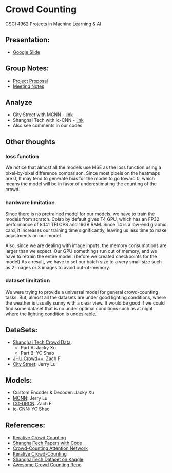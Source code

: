 # Crowd Counting
CSCI 4962 Projects in Machine Learning & AI

## Presentation: 
- [Google Slide](https://docs.google.com/presentation/d/1SNt_8uEQ2Ay64APaiU-T_Yes42mc7AzqIVF3-FzpkH4/edit?usp=sharing)

## Group Notes:
- [Project Proposal](https://docs.google.com/document/d/1Pmqh2bMFHnq9pJ7FMtc9t6LpOXq5ENqaQQWXjcr-hyY/edit?usp=sharing)
- [Meeting Notes](https://colab.research.google.com/drive/1hnV0JVIjQuB9-7PmgIsO_KnXKhxQprIF?usp=sharing)

## Analyze
- City Street with MCNN - [link](CityStreet/README.md)
- Shanghai Tech with ic-CNN - [link](ShanghaiTechPartB/README.md)
- Also see comments in our codes

## Other thoughts

### loss function
We notice that almost all the models use MSE as the loss function using a pixel-by-pixel difference comparison. Since most pixels on the heatmaps are 0, It may tend to generate bias for the model to go toward 0, which means the model will be in favor of underestimating the counting of the crowd.

### hardware limitation
Since there is no pretrained model for our models, we have to train the models from scratch. Colab by default gives T4 GPU, which has an FP32 performance of 8.141 TFLOPS and 16GB RAM. Since T4 is a low-end graphic card, it increases our training time significantly, leaving us less time to make adjustments on our model.

Also, since we are dealing with image inputs, the memory consumptions are larger than we expect. Our GPU somethings run out of memory, and we have to retrain the entire model. (before we created checkpoints for the model) As a result, we have to set our batch size to a very small size such as 2 images or 3 images to avoid out-of-memory.

### dataset limitation
We were trying to provide a universal model for general crowd-counting tasks. But, almost all the datasets are under good lighting conditions, where the weather is usually sunny with a clear view. It would be good if we could find some dataset that is no under optimal conditions such as at night where the lighting condition is undesirable.

## DataSets:
- [Shanghai Tech Crowd Data](https://www.kaggle.com/datasets/tthien/shanghaitech):
  - Part A: Jacky Xu
  - Part B: YC Shao 
- [JHU Crowd++](http://www.crowd-counting.com/): Zach F.
- [City Street](http://visal.cs.cityu.edu.hk/research/citystreet/): Jerry Lu

## Models:
- Custom Encoder & Decoder: Jacky Xu
- [MCNN](https://www.cv-foundation.org/openaccess/content_cvpr_2016/papers/Zhang_Single-Image_Crowd_Counting_CVPR_2016_paper.pdf): Jerry Lu
- [CG-DRCN](http://www.crowd-counting.com/assets/img/jhucrowdv1_iccv19.pdf): Zach F.
- [ic-CNN](https://arxiv.org/abs/1807.09959): YC Shao

## References:
- [Iterative Crowd Counting](https://arxiv.org/abs/1807.09959)
- [ShanghaiTech Papers with Code](https://paperswithcode.com/dataset/shanghaitech)
- [Crowd-Counting Attention Network](https://arxiv.org/pdf/2201.08983.pdf)
- [Iterative Crowd-Counting](https://paperswithcode.com/paper/iterative-crowd-counting)
- [ShanghaiTech Dataset on Kaggle](https://www.kaggle.com/datasets/tthien/shanghaitech)
- [Awesome Crowd Counting Repo](https://github.com/gjy3035/Awesome-Crowd-Counting)
